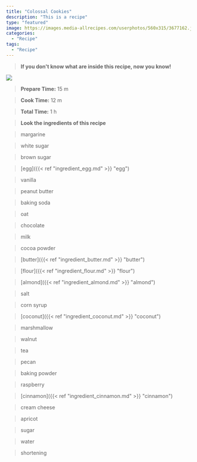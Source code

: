 ```yaml
---
title: "Colossal Cookies"
description: "This is a recipe"
type: "featured"
image: https://images.media-allrecipes.com/userphotos/560x315/3677162.jpg
categories: 
  - "Recipe"
tags: 
  - "Recipe"
---
```



>**If you don't know what are inside this recipe, now you know!**

![](../images/Recipes-Banner.jpg)
> **Prepare Time:** 15 m


> **Cook Time:** 12 m


> **Total Time:** 1 h

> **Look the ingredients of this recipe**

> margarine

> white sugar

> brown sugar

> [egg]({{< ref "ingredient_egg.md" >}} "egg")

> vanilla

> peanut butter

> baking soda

> oat

> chocolate

> milk

> cocoa powder

> [butter]({{< ref "ingredient_butter.md" >}} "butter")

> [flour]({{< ref "ingredient_flour.md" >}} "flour")

> [almond]({{< ref "ingredient_almond.md" >}} "almond")

> salt

> corn syrup

> [coconut]({{< ref "ingredient_coconut.md" >}} "coconut")

> marshmallow

> walnut

> tea

> pecan

> baking powder

> raspberry

> [cinnamon]({{< ref "ingredient_cinnamon.md" >}} "cinnamon")

> cream cheese

> apricot

> sugar

> water

> shortening

